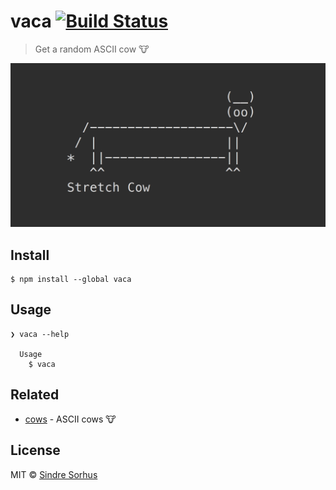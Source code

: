 # vaca [![Build Status](https://travis-ci.org/sindresorhus/vaca.svg?branch=master)](https://travis-ci.org/sindresorhus/vaca)

> Get a random ASCII cow 🐮

<img src="screenshot.png" width="668">


## Install

```
$ npm install --global vaca
```


## Usage

```
❯ vaca --help

  Usage
    $ vaca
```


## Related

- [cows](https://github.com/sindresorhus/cows) - ASCII cows 🐮


## License

MIT © [Sindre Sorhus](http://sindresorhus.com)
